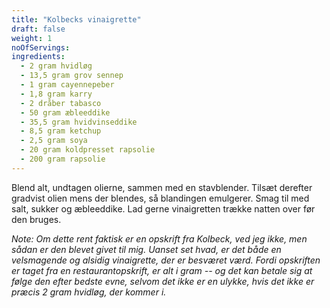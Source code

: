 ```yaml
---
title: "Kolbecks vinaigrette"
draft: false
weight: 1
noOfServings: 
ingredients:
  - 2 gram hvidløg
  - 13,5 gram grov sennep
  - 1 gram cayennepeber
  - 1,8 gram karry
  - 2 dråber tabasco
  - 50 gram æbleeddike
  - 35,5 gram hvidvinseddike
  - 8,5 gram ketchup
  - 2,5 gram soya
  - 20 gram koldpresset rapsolie
  - 200 gram rapsolie
---
```


Blend alt, undtagen olierne, sammen med en stavblender. Tilsæt derefter
gradvist olien mens der blendes, så blandingen emulgerer. Smag til med
salt, sukker og æbleeddike. Lad gerne vinaigretten trække natten over
før den bruges.

*Note: Om dette rent faktisk er en opskrift fra Kolbeck, ved jeg ikke,
men sådan er den blevet givet til mig. Uanset set hvad, er det både en
velsmagende og alsidig vinaigrette, der er besværet værd. Fordi
opskriften er taget fra en restaurantopskrift, er alt i gram -- og det
kan betale sig at følge den efter bedste evne, selvom det ikke er en
ulykke, hvis det ikke er præcis 2 gram hvidløg, der kommer i.*


